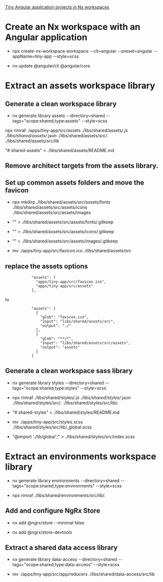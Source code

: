 [Tiny Angular application projects in Nx workspaces](https://indepth.dev/posts/1185/tiny-angular-application-projects-in-nx-workspaces#extract-an-assets-workspace-library)

# Create an Nx workspace with an Angular application

- npx create-nx-workspace workspace --cli=angular --preset=angular --appName=tiny-app --style=scss

- nx update @angular/cli @angular/core

# Extract an assets workspace library

## Generate a clean workspace library

- nx generate library assets --directory=shared --tags="scope:shared,type:assets" --style=scss

npx rimraf ./apps/tiny-app/src/assets ./libs/shared/assets/_.js ./libs/shared/assets/_.json ./libs/shared/assets/src/_._ ./libs/shared/assets/src/lib

"# shared-assets" > ./libs/shared/assets/README.md

## Remove architect targets from the assets library.

## Set up common assets folders and move the favicon

- npx mkdirp ./libs/shared/assets/src/assets/fonts ./libs/shared/assets/src/assets/icons ./libs/shared/assets/src/assets/images

- "" > ./libs/shared/assets/src/assets/fonts/.gitkeep

- "" > ./libs/shared/assets/src/assets/icons/.gitkeep

- "" > ./libs/shared/assets/src/assets/images/.gitkeep

- mv ./apps/tiny-app/src/favicon.ico ./libs/shared/assets/src

## replace the assets options

```
            "assets": [
              "apps/tiny-app/src/favicon.ico",
              "apps/tiny-app/src/assets"
            ],
```

to

```
            "assets": [
              {
                "glob": "favicon.ico",
                "input": "libs/shared/assets/src",
                "output": "./"
              },
              {
                "glob": "**/*",
                "input": "libs/shared/assets/src/assets",
                "output": "assets"
              }
            ]
```

## Generate a clean workspace sass library

- nx generate library styles --directory=shared --tags="scope:shared,type:styles" --style=scss

- npx rimraf ./libs/shared/styles/_.js ./libs/shared/styles/_.json ./libs/shared/styles/src/_._ ./libs/shared/styles/src/lib/_._

- "# shared-styles" > ./libs/shared/styles/README.md
- mv ./apps/tiny-app/src/styles.scss ./libs/shared/styles/src/lib/\_global.scss

- "@import './lib/global';" > ./libs/shared/styles/src/index.scss

# Extract an environments workspace library

- nx generate library environments --directory=shared --tags="scope:shared,type:environments" --style=scss

- npx rimraf ./libs/shared/environments/src/lib/_._

## Add and configure NgRx Store

- nx add @ngrx/store --minimal false

- nx add @ngrx/store-devtools

## Extract a shared data access library

- nx generate library data-access --directory=shared --tags="scope:shared,type:data-access" --style=scss

- mv ./apps/tiny-app/src/app/reducers ./libs/shared/data-access/src/lib
